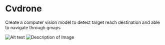 # Cvdrone
Create a computer vision model to detect target reach destination and able to navigate through gmaps

![Alt text](https://drive.google.com/file/d/1KNqGyXyq4GUsf8qarv6CT5WY8nIleshN/view?usp=drivesdk)
![Description of Image](/storage/emulated/0/Pictures/Cvdrone.png)
